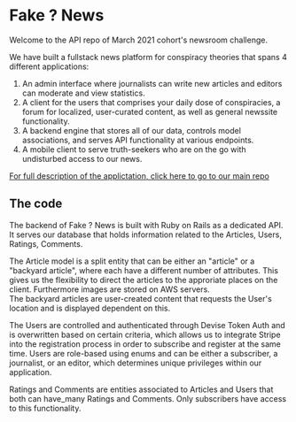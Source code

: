 # Fake ? News
Welcome to the API repo of March 2021 cohort's newsroom challenge. 

We have built a fullstack news platform for conspiracy theories that spans 4 different applications:
1. An admin interface where journalists can write new articles and editors can moderate and view statistics.
2. A client for the users that comprises your daily dose of conspiracies, a forum for localized, user-curated content, as well as general newssite functionality.
3. A backend engine that stores all of our data, controls model associations, and serves API functionality at various endpoints.
4. A mobile client to serve truth-seekers who are on the go with undisturbed access to our news.

[For full description of the applictation, click here to go to our main repo](https://github.com/CraftAcademy/fake_news_client_user)

## The code   
The backend of Fake ? News is built with Ruby on Rails as a dedicated API. It serves our database that holds information related to the Articles, Users, Ratings, Comments. 

The Article model is a split entity that can be either an "article" or a "backyard article", where each have a different number of attributes. This gives us the flexibility to direct the articles to the approriate places on the client. Furthermore images are stored on AWS servers.  
The backyard articles are user-created content that requests the User's location and is displayed dependent on this. 

The Users are controlled and authenticated through Devise Token Auth and is overwritten based on certain criteria, which allows us to integrate Stripe into the registration process in order to subscribe and register at the same time. Users are role-based using enums and can be either a subscriber, a journalist, or an editor, which determines unique privileges within our application. 

Ratings and Comments are entities associated to Articles and Users that both can have_many Ratings and Comments. Only subscribers have access to this functionality.  
